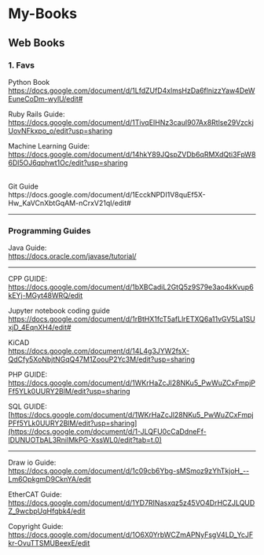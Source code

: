 # My-Books

## Web Books


### 1. Favs

Python Book <br>
https://docs.google.com/document/d/1LfdZUfD4xlmsHzDa6flnizzYaw4DeWEuneCoDm-wylU/edit#
<br>


Ruby Rails Guide: <br>
https://docs.google.com/document/d/1TivqEIHNz3cauI907Ax8Rtlse29VzckjUovNFkxpo_o/edit?usp=sharing



Machine Learning Guide:
https://docs.google.com/document/d/14hkY89JQspZVDb6qRMXdQti3FpW86Dl5OJ6qphwt1Oc/edit?usp=sharing

<br>
Git Guide <br>
https://docs.google.com/document/d/1EcckNPDI1V8quEf5X-Hw_KaVCnXbtGqAM-nCrxV21qI/edit#

-------------------------------------
### Programming Guides


Java Guide: <br>
https://docs.oracle.com/javase/tutorial/



-------------------------------------

CPP GUIDE: <br>
https://docs.google.com/document/d/1bXBCadiL2GtQ5z9S79e3ao4kKvup6kEYj-MGyt48WRQ/edit

Jupyter notebook coding guide <br>
https://docs.google.com/document/d/1rBtHX1fcT5afLlrETXQ6a11vGV5La1SUxjD_4EqnXH4/edit#

KiCAD <br>
https://docs.google.com/document/d/14L4g3JYW2fsX-QdCfy5XoNbjtNGqQ47M1ZoouP2Yc3M/edit?usp=sharing

PHP GUIDE: <br>
https://docs.google.com/document/d/1WKrHaZcJl28NKu5_PwWuZCxFmpjPFf5YLk0UURY2BlM/edit?usp=sharing


SQL GUIDE: <br>
[https://docs.google.com/document/d/1WKrHaZcJl28NKu5_PwWuZCxFmpjPFf5YLk0UURY2BlM/edit?usp=sharing](https://docs.google.com/document/d/1-JLQFU0cCaDdneFf-lDUNUOTbAL3RniIMkPG-XssWL0/edit?tab=t.0)

-------------------------------------




Draw io Guide: <br>
https://docs.google.com/document/d/1c09cb6Ybg-sMSmoz9zYhTkjoH_--Lm6OpkgmD9CknYA/edit


EtherCAT Guide: <br>
https://docs.google.com/document/d/1YD7RINasxqz5z45VO4DrHCZJLQUDZ_9wcbpUqHfqbk4/edit


Copyright Guide: <br>
https://docs.google.com/document/d/1O6X0YrbWCZmAPNyFsgV4LD_YcJFkr-OvuTTSMUBeexE/edit










